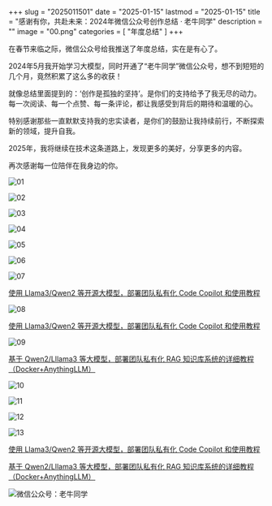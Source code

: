 +++
slug = "2025011501"
date = "2025-01-15"
lastmod = "2025-01-15"
title = "感谢有你，共赴未来：2024年微信公众号创作总结 · 老牛同学"
description = ""
image = "00.png"
categories = [ "年度总结" ]
+++

在春节来临之际，微信公众号给我推送了年度总结，实在是有心了。

2024年5月我开始学习大模型，同时开通了“老牛同学”微信公众号，想不到短短的几个月，竟然积累了这么多的收获！

就像总结里面提到的：‘创作是孤独的坚持’。是你们的支持给予了我无尽的动力。每一次阅读、每一个点赞、每一条评论，都让我感受到背后的期待和温暖的心。

特别感谢那些一直默默支持我的忠实读者，是你们的鼓励让我持续前行，不断探索新的领域，提升自我。

2025年，我将继续在技术这条道路上，发现更多的美好，分享更多的内容。

再次感谢每一位陪伴在我身边的你。

![01](01.jpg)

![02](02.jpg)

![03](03.jpg)

![04](04.jpg)

![05](05.jpg)

![06](06.jpg)

![07](07.jpg)

[使用 Llama3/Qwen2 等开源大模型，部署团队私有化 Code Copilot 和使用教程](https://mp.weixin.qq.com/s/vt1EXVWtwm6ltZVYtB4-Tg)

![08](08.jpg)

[使用 Llama3/Qwen2 等开源大模型，部署团队私有化 Code Copilot 和使用教程](https://mp.weixin.qq.com/s/vt1EXVWtwm6ltZVYtB4-Tg)

![09](09.jpg)

[基于 Qwen2/Lllama3 等大模型，部署团队私有化 RAG 知识库系统的详细教程（Docker+AnythingLLM）](https://mp.weixin.qq.com/s/PpY3k3kReKfQdeOJyrB6aw)

![10](10.jpg)

![11](11.jpg)

![12](12.jpg)

![13](13.jpg)

[使用 Llama3/Qwen2 等开源大模型，部署团队私有化 Code Copilot 和使用教程](https://mp.weixin.qq.com/s/vt1EXVWtwm6ltZVYtB4-Tg)

[基于 Qwen2/Lllama3 等大模型，部署团队私有化 RAG 知识库系统的详细教程（Docker+AnythingLLM）](https://mp.weixin.qq.com/s/PpY3k3kReKfQdeOJyrB6aw)

![微信公众号：老牛同学](https://ntopic.cn/WX-21.png)
